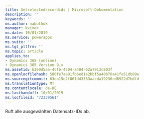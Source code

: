 ```yaml
---
title: Getselectedrecordids | Microsoft-Dokumentation
description: ''
keywords: ''
ms.author: nabuthuk
manager: kvivek
ms.date: 10/01/2019
ms.service: powerapps
ms.suite: ''
ms.tgt_pltfrm: ''
ms.topic: article
applies_to:
- Dynamics 365 (online)
- Dynamics 365 Version 9.x
ms.assetid: b360d5aa-4cfb-4504-a404-62a7913c803f
ms.openlocfilehash: 580fe7aa91fb6ed1e2bbf5a48b78a41fa51db89e
ms.sourcegitcommit: 63ea15e2f861d43333aacda19230cd8922d7bdfd
ms.translationtype: MT
ms.contentlocale: de-DE
ms.lasthandoff: 10/01/2019
ms.locfileid: "72339561"
---
```

Ruft alle ausgewählten Datensatz-IDs ab.
